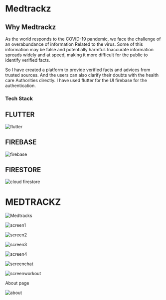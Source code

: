 # Medtrackz

## Why Medtrackz

   As the world responds to the COVID-19 pandemic, we face the challenge of an overabundance of information Related to the virus. Some of this
  information may be false and potentially harmful. Inaccurate information spreads widely and at speed, making it more difficult for the public to
  identify verified facts.

   So I have created a platform to provide verified facts and advices from trusted sources. And the users can also clarify their doubts with the 
  health care Authorities directly. I have used flutter for the UI firebase for the authentication.

                
 
 
 
### Tech Stack
## FLUTTER

![flutter](https://user-images.githubusercontent.com/71803443/133919087-ec50b561-7fad-4b38-8730-ddbd2132f5d0.png)

## FIREBASE

![firebase](https://user-images.githubusercontent.com/71803443/133919102-9cda2c57-e7f5-41b3-b8f3-bea0f1635b12.png)


## FIRESTORE

![cloud firestore](https://user-images.githubusercontent.com/71803443/133919119-80ffdcb3-414e-4177-9fab-468e47d77b4b.png)


 
# MEDTRACKZ 
 ![Medtracks](https://user-images.githubusercontent.com/71803443/126063058-c40c5c25-50e7-467f-99ce-51f01c9f438c.png)








![screen1](https://user-images.githubusercontent.com/71803443/121417041-19781480-c987-11eb-9683-94066ab1f6c2.PNG)

![screen2](https://user-images.githubusercontent.com/71803443/121417739-d8cccb00-c987-11eb-97d6-be476393cadf.PNG)

![screen3](https://user-images.githubusercontent.com/71803443/121417780-e41ff680-c987-11eb-8e28-f422fa0d1c39.PNG)

![screen4](https://user-images.githubusercontent.com/71803443/121417791-e71ae700-c987-11eb-8289-007597b74cd4.PNG)

![screenchat](https://user-images.githubusercontent.com/71803443/121417843-f6019980-c987-11eb-8c64-62fd51bce6f6.PNG)

![screenworkout](https://user-images.githubusercontent.com/71803443/121417850-f863f380-c987-11eb-9b16-a40b7fd90405.PNG)

About page

![about](https://user-images.githubusercontent.com/71803443/121417854-fa2db700-c987-11eb-94b2-bdb9c7a8a08a.PNG)
